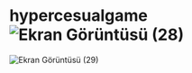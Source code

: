 # hypercesualgame![Ekran Görüntüsü (28)](https://github.com/Revanabbaszade/hypercesualgame/assets/127985811/31fa2f1c-071f-4069-9d90-77e2a7550fb4)
![Ekran Görüntüsü (29)](https://github.com/Revanabbaszade/hypercesualgame/assets/127985811/18ce857f-d64c-4d0d-b7e0-17e126cf136b)
